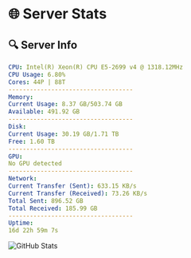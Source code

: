 # 🌐 Server Stats
## 🔍 Server Info
```yaml
CPU: Intel(R) Xeon(R) CPU E5-2699 v4 @ 1318.12MHz
CPU Usage: 6.80%
Cores: 44P | 88T
-----------------------------------
Memory:
Current Usage: 8.37 GB/503.74 GB
Available: 491.92 GB
-----------------------------------
Disk:
Current Usage: 30.19 GB/1.71 TB
Free: 1.60 TB
-----------------------------------
GPU:
No GPU detected
-----------------------------------
Network:
Current Transfer (Sent): 633.15 KB/s
Current Transfer (Received): 73.26 KB/s
Total Sent: 896.52 GB
Total Received: 185.99 GB
-----------------------------------
Uptime:
16d 22h 59m 7s
```
![GitHub Stats](https://img.shields.io/badge/Updated-2025-05-06_16:07:55-blue)